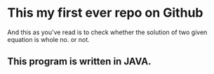#  This my first ever repo on Github

And this as you've read is to check whether the solution of two given equation is whole no. or not.
## This program is written in JAVA.
